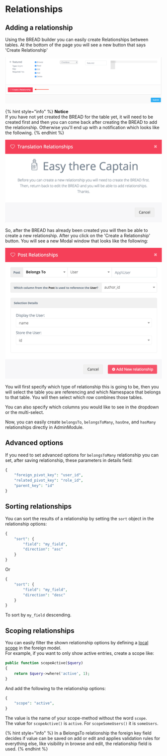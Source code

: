 # Relationships

## Adding a relationship

Using the BREAD builder you can easily create Relationships between tables. At the bottom of the page you will see a new button that says 'Create Relationship'

![](../.gitbook/assets/bread_relationship.png)

{% hint style="info" %}
**Notice**  
If you have not yet created the BREAD for the table yet, it will need to be created first and then you can come back after creating the BREAD to add the relationship. Otherwise you'll end up with a notification which looks like the following.
{% endhint %}

![](../.gitbook/assets/bread_relationship_no_bread.png)

So, after the BREAD has already been created you will then be able to create a new relationship. After you click on the 'Create a Relationship' button. You will see a new Modal window that looks like the following:

![](../.gitbook/assets/bread_relationship_form.png)

You will first specify which type of relationship this is going to be, then you will select the table you are referencing and which Namespace that belongs to that table. You will then select which row combines those tables.

You can also specify which columns you would like to see in the dropdown or the multi-select.

Now, you can easily create `belongsTo`, `belongsToMany`, `hasOne`, and `hasMany` relationships directly in AdminModule.

## Advanced options

If you need to set advanced options for `belongsToMany` relationship you can set, after saving relationship, these parameters in details field:

```php
{
    "foreign_pivot_key": "user_id",
    "related_pivot_key": "role_id",
    "parent_key": "id"
}
```

## Sorting relationships

You can sort the results of a relationship by setting the `sort` object in the relationship options:

```php
{
    "sort": {
        "field": "my_field",
        "direction": "asc"
    }
}
```

Or

```php
{
    "sort": {
        "field": "my_field",
        "direction": "desc"
    }
}
```
To sort by `my_field` descending.


## Scoping relationships

You can easily filter the shown relationship options by defining a [local scope](https://laravel.com/docs/eloquent#local-scopes) in the foreign model.  
For example, if you want to only show active entries, create a scope like:

```php
public function scopeActive($query)
{
    return $query->where('active', 1);
}
```

And add the following to the relationship options:

```php
{
    "scope": "active",
}
```

The value is the name of your scope-method without the word `scope`.  
The value for `scopeActive()` is `active`. For `scopeSomeUsers()` it is `someUsers`.

{% hint style="info" %}
In a BelongsTo relationship the foreign key field decides if value can be saved on add or edit and applies validation rules for everything else, like visibility in browse and edit, the relationship field is used.
{% endhint %}
